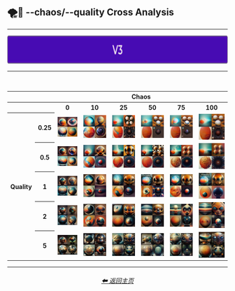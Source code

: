 <h2>🌪💎 --chaos/--quality Cross Analysis</h2>

<hr>

<div align="center">

[<img src="/Images/Repo_Parts/Buttons/Version_Buttons/button_version_V3_active_full.webp?raw=true" alt="MidJourney V3" height="64" />]()

</div>

<hr>
<br>

<div align="center">

<table>
    <tr align=center valign=middle>
        <th></th><th></th>
        <th colspan="6">Chaos</th>
    </tr>
    <tr align=center valign=middle>
        <th></th><th></th>
        <th>0</th>
        <th>10</th>
        <th>25</th>
        <th>50</th>
        <th>75</th>
        <th>100</th>
    </tr>
    <tr align=center valign=middle>
        <th rowspan="5">Quality</th>
        <th>0.25</th>
        <td><img src="/Images/MJ_V3/Comparison_Page_Images/Chaos_Quality_Cross_Analysis/chaos_0/sphere_quality_0.25.webp?raw=true" width="192" /></td>
        <td><img src="/Images/MJ_V3/Comparison_Page_Images/Chaos_Quality_Cross_Analysis/chaos_10/sphere_quality_0.25.webp?raw=true" width="192" /></td>
        <td><img src="/Images/MJ_V3/Comparison_Page_Images/Chaos_Quality_Cross_Analysis/chaos_25/sphere_quality_0.25.webp?raw=true" width="192" /></td>
        <td><img src="/Images/MJ_V3/Comparison_Page_Images/Chaos_Quality_Cross_Analysis/chaos_50/sphere_quality_0.25.webp?raw=true" width="192" /></td>
        <td><img src="/Images/MJ_V3/Comparison_Page_Images/Chaos_Quality_Cross_Analysis/chaos_75/sphere_quality_0.25.webp?raw=true" width="192" /></td>
        <td><img src="/Images/MJ_V3/Comparison_Page_Images/Chaos_Quality_Cross_Analysis/chaos_100/sphere_quality_0.25.webp?raw=true" width="192" /></td>
    </tr>
    <tr align=center valign=middle>
        <th>0.5</th>
        <td><img src="/Images/MJ_V3/Comparison_Page_Images/Chaos_Quality_Cross_Analysis/chaos_0/sphere_quality_0.5.webp?raw=true" width="192" /></td>
        <td><img src="/Images/MJ_V3/Comparison_Page_Images/Chaos_Quality_Cross_Analysis/chaos_10/sphere_quality_0.5.webp?raw=true" width="192" /></td>
        <td><img src="/Images/MJ_V3/Comparison_Page_Images/Chaos_Quality_Cross_Analysis/chaos_25/sphere_quality_0.5.webp?raw=true" width="192" /></td>
        <td><img src="/Images/MJ_V3/Comparison_Page_Images/Chaos_Quality_Cross_Analysis/chaos_50/sphere_quality_0.5.webp?raw=true" width="192" /></td>
        <td><img src="/Images/MJ_V3/Comparison_Page_Images/Chaos_Quality_Cross_Analysis/chaos_75/sphere_quality_0.5.webp?raw=true" width="192" /></td>
        <td><img src="/Images/MJ_V3/Comparison_Page_Images/Chaos_Quality_Cross_Analysis/chaos_100/sphere_quality_0.5.webp?raw=true" width="192" /></td>
    </tr>
    <tr align=center valign=middle>
        <th>1</th>
        <td><img src="/Images/MJ_V3/Comparison_Page_Images/Chaos_Quality_Cross_Analysis/chaos_0/sphere_quality_1.webp?raw=true" width="192" /></td>
        <td><img src="/Images/MJ_V3/Comparison_Page_Images/Chaos_Quality_Cross_Analysis/chaos_10/sphere_quality_1.webp?raw=true" width="192" /></td>
        <td><img src="/Images/MJ_V3/Comparison_Page_Images/Chaos_Quality_Cross_Analysis/chaos_25/sphere_quality_1.webp?raw=true" width="192" /></td>
        <td><img src="/Images/MJ_V3/Comparison_Page_Images/Chaos_Quality_Cross_Analysis/chaos_50/sphere_quality_1.webp?raw=true" width="192" /></td>
        <td><img src="/Images/MJ_V3/Comparison_Page_Images/Chaos_Quality_Cross_Analysis/chaos_75/sphere_quality_1.webp?raw=true" width="192" /></td>
        <td><img src="/Images/MJ_V3/Comparison_Page_Images/Chaos_Quality_Cross_Analysis/chaos_100/sphere_quality_1.webp?raw=true" width="192" /></td>
    </tr>
    <tr align=center valign=middle>
        <th>2</th>
        <td><img src="/Images/MJ_V3/Comparison_Page_Images/Chaos_Quality_Cross_Analysis/chaos_0/sphere_quality_2.webp?raw=true" width="192" /></td>
        <td><img src="/Images/MJ_V3/Comparison_Page_Images/Chaos_Quality_Cross_Analysis/chaos_10/sphere_quality_2.webp?raw=true" width="192" /></td>
        <td><img src="/Images/MJ_V3/Comparison_Page_Images/Chaos_Quality_Cross_Analysis/chaos_25/sphere_quality_2.webp?raw=true" width="192" /></td>
        <td><img src="/Images/MJ_V3/Comparison_Page_Images/Chaos_Quality_Cross_Analysis/chaos_50/sphere_quality_2.webp?raw=true" width="192" /></td>
        <td><img src="/Images/MJ_V3/Comparison_Page_Images/Chaos_Quality_Cross_Analysis/chaos_75/sphere_quality_2.webp?raw=true" width="192" /></td>
        <td><img src="/Images/MJ_V3/Comparison_Page_Images/Chaos_Quality_Cross_Analysis/chaos_100/sphere_quality_2.webp?raw=true" width="192" /></td>
    </tr>
    <tr align=center valign=middle>
        <th>5</th>
        <td><img src="/Images/MJ_V3/Comparison_Page_Images/Chaos_Quality_Cross_Analysis/chaos_0/sphere_quality_5.webp?raw=true" width="192" /></td>
        <td><img src="/Images/MJ_V3/Comparison_Page_Images/Chaos_Quality_Cross_Analysis/chaos_10/sphere_quality_5.webp?raw=true" width="192" /></td>
        <td><img src="/Images/MJ_V3/Comparison_Page_Images/Chaos_Quality_Cross_Analysis/chaos_25/sphere_quality_5.webp?raw=true" width="192" /></td>
        <td><img src="/Images/MJ_V3/Comparison_Page_Images/Chaos_Quality_Cross_Analysis/chaos_50/sphere_quality_5.webp?raw=true" width="192" /></td>
        <td><img src="/Images/MJ_V3/Comparison_Page_Images/Chaos_Quality_Cross_Analysis/chaos_75/sphere_quality_5.webp?raw=true" width="192" /></td>
        <td><img src="/Images/MJ_V3/Comparison_Page_Images/Chaos_Quality_Cross_Analysis/chaos_100/sphere_quality_5.webp?raw=true" width="192" /></td>
    </tr>
</table>

</div>

<hr>
<div align="center">
	<h6><a href="/README.md">⬅ 返回主页</a></h6>
</div>
